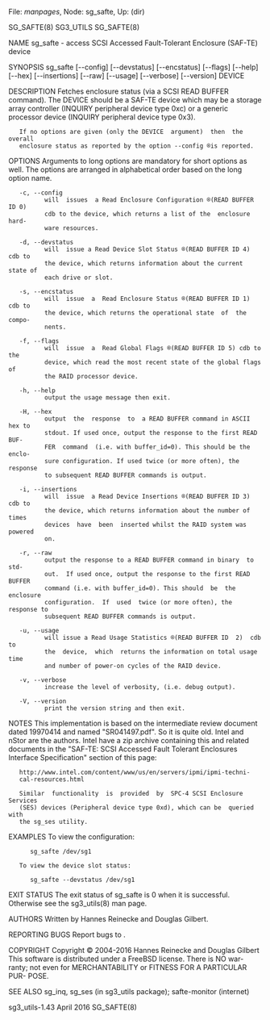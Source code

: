 File: *manpages*,  Node: sg_safte,  Up: (dir)

SG_SAFTE(8)                        SG3_UTILS                       SG_SAFTE(8)



NAME
       sg_safte  -  access  SCSI  Accessed  Fault-Tolerant  Enclosure (SAF-TE)
       device

SYNOPSIS
       sg_safte  [--config]  [--devstatus]  [--encstatus]  [--flags]  [--help]
       [--hex] [--insertions] [--raw] [--usage] [--verbose] [--version] DEVICE

DESCRIPTION
       Fetches  enclosure status (via a SCSI READ BUFFER command).  The DEVICE
       should be a SAF-TE device which  may  be  a  storage  array  controller
       (INQUIRY  peripheral  device  type  0xc)  or a generic processor device
       (INQUIRY peripheral device type 0x3).

       If no options are given (only the DEVICE  argument)  then  the  overall
       enclosure status as reported by the option --config ®is reported.

OPTIONS
       Arguments to long options are mandatory for short options as well.  The
       options are arranged in alphabetical order based  on  the  long  option
       name.

       -c, --config
              will  issues  a Read Enclosure Configuration ®(READ BUFFER ID 0)
              cdb to the device, which returns a list of the  enclosure  hard-
              ware resources.

       -d, --devstatus
              will  issue a Read Device Slot Status ®(READ BUFFER ID 4) cdb to
              the device, which returns information about the current state of
              each drive or slot.

       -s, --encstatus
              will  issue  a  Read Enclosure Status ®(READ BUFFER ID 1) cdb to
              the device, which returns the operational state  of  the  compo-
              nents.

       -f, --flags
              will  issue  a  Read Global Flags ®(READ BUFFER ID 5) cdb to the
              device, which read the most recent state of the global flags  of
              the RAID processor device.

       -h, --help
              output the usage message then exit.

       -H, --hex
              output  the  response  to  a READ BUFFER command in ASCII hex to
              stdout. If used once, output the response to the first READ BUF-
              FER  command  (i.e. with buffer_id=0). This should be the enclo-
              sure configuration. If used twice (or more often), the  response
              to subsequent READ BUFFER commands is output.

       -i, --insertions
              will  issue  a Read Device Insertions ®(READ BUFFER ID 3) cdb to
              the device, which returns information about the number of  times
              devices  have  been  inserted whilst the RAID system was powered
              on.

       -r, --raw
              output the response to a READ BUFFER command in binary  to  std-
              out.  If used once, output the response to the first READ BUFFER
              command (i.e. with buffer_id=0). This should  be  the  enclosure
              configuration.  If  used  twice (or more often), the response to
              subsequent READ BUFFER commands is output.

       -u, --usage
              will issue a Read Usage Statistics ®(READ BUFFER ID  2)  cdb  to
              the  device,  which  returns the information on total usage time
              and number of power-on cycles of the RAID device.

       -v, --verbose
              increase the level of verbosity, (i.e. debug output).

       -V, --version
              print the version string and then exit.

NOTES
       This implementation is based on the intermediate review document  dated
       19970414  and named "SR041497.pdf". So it is quite old. Intel and nStor
       are the authors. Intel have a zip archive containing this  and  related
       documents  in  the  "SAF-TE:  SCSI  Accessed  Fault Tolerant Enclosures
       Interface Specification" section of this page:

       http://www.intel.com/content/www/us/en/servers/ipmi/ipmi-techni-
       cal-resources.html

       Similar  functionality  is  provided  by  SPC-4 SCSI Enclosure Services
       (SES) devices (Peripheral device type 0xd), which can be  queried  with
       the sg_ses utility.

EXAMPLES
       To view the configuration:

          sg_safte /dev/sg1

       To view the device slot status:

          sg_safte --devstatus /dev/sg1

EXIT STATUS
       The  exit  status of sg_safte is 0 when it is successful. Otherwise see
       the sg3_utils(8) man page.

AUTHORS
       Written by Hannes Reinecke and Douglas Gilbert.

REPORTING BUGS
       Report bugs to <dgilbert at interlog dot com>.

COPYRIGHT
       Copyright © 2004-2016 Hannes Reinecke and Douglas Gilbert
       This software is distributed under a FreeBSD license. There is NO  war-
       ranty;  not  even  for MERCHANTABILITY or FITNESS FOR A PARTICULAR PUR-
       POSE.

SEE ALSO
       sg_inq, sg_ses (in sg3_utils package); safte-monitor (internet)



sg3_utils-1.43                    April 2016                       SG_SAFTE(8)
